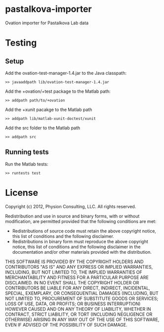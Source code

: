 pastalkova-importer
===================

Ovation importer for Pastalkova Lab data

Testing
=======

Setup
-----

Add the ovation-test-manager-1.4.jar to the Java classpath:

	>> javaaddpath lib/ovation-test-manager-1.4.jar

Add the +ovation/+test package to the Matlab path:

	>> addpath path/to/+ovation

Add the +xunit pacakge to the Matlab path

	>> addpath lib/matlab-xunit-doctest/xunit

Add the src folder to the Matlab path

	>> addpath src

Running tests
-------------

Run the Matlab tests:

	>> runtests test


License
=======

Copyright (c) 2012, Physion Consulting, LLC.
All rights reserved.

Redistribution and use in source and binary forms, with or without modification, are permitted provided that the following conditions are met:

- Redistributions of source code must retain the above copyright notice, this list of conditions and the following disclaimer.
- Redistributions in binary form must reproduce the above copyright notice, this list of conditions and the following disclaimer in the documentation and/or other materials provided with the distribution.

THIS SOFTWARE IS PROVIDED BY THE COPYRIGHT HOLDERS AND CONTRIBUTORS "AS IS" AND ANY EXPRESS OR IMPLIED WARRANTIES, INCLUDING, BUT NOT LIMITED TO, THE IMPLIED WARRANTIES OF MERCHANTABILITY AND FITNESS FOR A PARTICULAR PURPOSE ARE DISCLAIMED. IN NO EVENT SHALL THE COPYRIGHT HOLDER OR CONTRIBUTORS BE LIABLE FOR ANY DIRECT, INDIRECT, INCIDENTAL, SPECIAL, EXEMPLARY, OR CONSEQUENTIAL DAMAGES (INCLUDING, BUT NOT LIMITED TO, PROCUREMENT OF SUBSTITUTE GOODS OR SERVICES; LOSS OF USE, DATA, OR PROFITS; OR BUSINESS INTERRUPTION) HOWEVER CAUSED AND ON ANY THEORY OF LIABILITY, WHETHER IN CONTRACT, STRICT LIABILITY, OR TORT (INCLUDING NEGLIGENCE OR OTHERWISE) ARISING IN ANY WAY OUT OF THE USE OF THIS SOFTWARE, EVEN IF ADVISED OF THE POSSIBILITY OF SUCH DAMAGE.